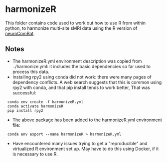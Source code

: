# harmonizeR

This folder contains code used to work out how to use R from within python, to harmonize multi-site sMRI data using the R version of [neuroComBat](https://github.com/jfortin1/ComBatHarmonization).

## Notes
 * The harmonizeR.yml environment description was copied from ../harmonize.yml: it includes the basic dependencies so far used to process this data.
 * Installing rpy2 using conda did not work: there were many pages of dependency conflicts. A web search suggests that this is common using rpy2 with conda, and that pip install tends to work better, That was successful:
```
 conda env create -f harmonizeR.yml
 conda activate harmonizeR
 pip install rpy2
```
 * The above package has been added to the harmonizeR.yml environment file:
```
 conda env export --name harmonizeR > harmonizeR.yml
```
 * Have encountered many issues trying to get a "reproducible" and virtualized R environment set up. May have to do this using Docker, if it is necessary to use R.
 
